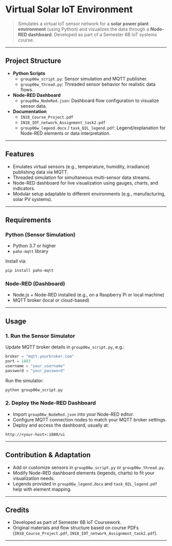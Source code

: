 # Virtual Solar IoT Environment

> Simulates a virtual IoT sensor network for a **solar power plant environment** (using Python) and visualizes the data through a **Node-RED dashboard**. Developed as part of a Semester 6B IoT systems course.

---

##  Project Structure

- **Python Scripts**
  - `group06w_script.py`: Sensor simulation and MQTT publisher.
  - `group06w_thread.py`: Threaded sensor behavior for realistic data flows.
- **Node-RED Dashboard**
  - `group06w_NodeRed.json`: Dashboard flow configuration to visualize sensor data.
- **Documentation**
  - `IN18_Course_Project.pdf`
  - `IN18_IOT_network_Assignment_task2.pdf`
  - `group06w_legend.docx` / `task_02L_legend.pdf`: Legend/explanation for Node-RED elements or data interpretation.

---

##  Features

- Emulates virtual sensors (e.g., temperature, humidity, irradiance) publishing data via MQTT.
- Threaded simulation for simultaneous multi-sensor data streams.
- Node-RED dashboard for live visualization using gauges, charts, and indicators.
- Modular setup adaptable to different environments (e.g., manufacturing, solar PV systems).

---

##  Requirements

### Python (Sensor Simulation)
- Python 3.7 or higher
- `paho-mqtt` library

Install via:
```bash
pip install paho-mqtt
```

### Node-RED (Dashboard)

- Node.js + Node-RED installed (e.g., on a Raspberry Pi or local machine)
- MQTT broker (local or cloud-based)

---

## Usage
### 1. Run the Sensor Simulator

Update MQTT broker details in `group06w_script.py`, e.g.:

```python
broker = "mqtt.yourbroker.com"
port = 1883
username = "your_username"
password = "your_password"
```

Run the simulator:

```bash
python group06w_script.py
```

### 2. Deploy the Node-RED Dashboard

- Import `group06w_NodeRed.json` into your Node-RED editor.
- Configure MQTT connection nodes to match your MQTT broker settings.
- Deploy and access the dashboard, usually at:

```arduino
http://<your-host>:1880/ui
```

---
## Contribution & Adaptation

- Add or customize sensors in `group06w_script.py` or `group06w_thread.py`.
- Modify Node-RED dashboard elements (legends, charts) to fit your visualization needs.
- Legends provided in `group06w_legend.docx` and `task_02L_legend.pdf` help with element mapping.

---

## Credits
- Developed as part of Semester 6B IoT Coursework.
- Original materials and flow structure based on course PDFs (`IN18_Course_Project.pdf`, `IN18_IOT_network_Assignment_task2.pdf`).

---
  
